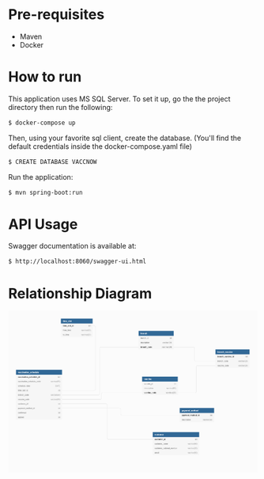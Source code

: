 # Pre-requisites
  - Maven
  - Docker



# How to run
This application uses MS SQL Server. To set it up, go the the project directory then run the following:

```sh
$ docker-compose up
```

Then, using your favorite sql client, create the database. (You'll find the default credentials inside the docker-compose.yaml file)
```sh
$ CREATE DATABASE VACCNOW
```

Run the application:
```sh
$ mvn spring-boot:run
```

# API Usage
Swagger documentation is available at:
```sh
$ http://localhost:8060/swagger-ui.html
```

# Relationship Diagram
![Alt text](erd.png?raw=true "ERD")
